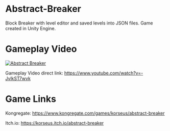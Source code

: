 # Abstract-Breaker
Block Breaker with level editor and saved levels into JSON files. Game created in Unity Engine.

# Gameplay Video


[![Abstract Breaker](https://i.ytimg.com/vi/-JvlkST7wvk/hqdefault.jpg)](https://www.youtube.com/watch?v=-JvlkST7wvk "Click this image for a gameplay video")


Gameplay Video direct link: 
https://www.youtube.com/watch?v=-JvlkST7wvk

# Game Links

Kongregate:
https://www.kongregate.com/games/korseus/abstract-breaker

Itch.io:
https://korseus.itch.io/abstract-breaker
